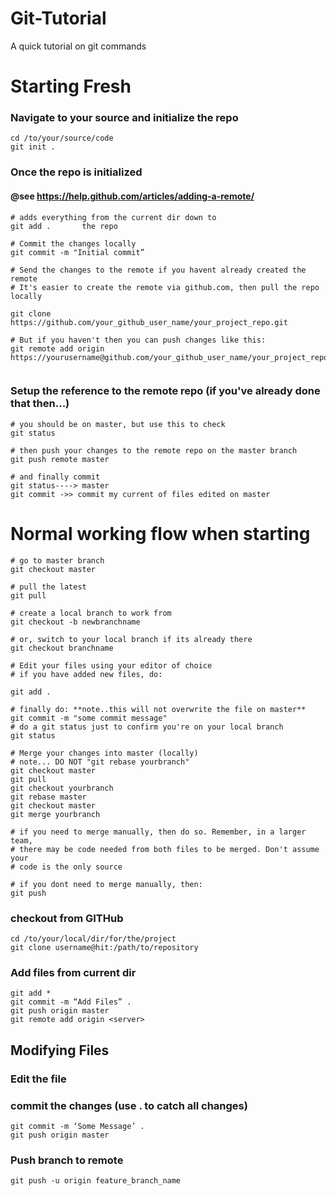 # Git-Tutorial
A quick tutorial on git commands

# Starting Fresh

### Navigate to your source and initialize the repo
```shell
cd /to/your/source/code
git init . 
```

### Once the repo is initialized
#### @see https://help.github.com/articles/adding-a-remote/
```
# adds everything from the current dir down to 
git add .       the repo

# Commit the changes locally
git commit -m "Initial commit”

# Send the changes to the remote if you havent already created the remote
# It's easier to create the remote via github.com, then pull the repo locally

git clone https://github.com/your_github_user_name/your_project_repo.git

# But if you haven't then you can push changes like this:
git remote add origin https://yourusername@github.com/your_github_user_name/your_project_repo.git   
```

### Setup the reference to the remote repo (if you've already done that then...)
```
# you should be on master, but use this to check
git status

# then push your changes to the remote repo on the master branch
git push remote master 

# and finally commit
git status----> master
git commit ->> commit my current of files edited on master
```

# Normal working flow when starting
```
# go to master branch
git checkout master

# pull the latest
git pull

# create a local branch to work from
git checkout -b newbranchname

# or, switch to your local branch if its already there
git checkout branchname

# Edit your files using your editor of choice
# if you have added new files, do:

git add .

# finally do: **note..this will not overwrite the file on master**
git commit -m "some commit message"
# do a git status just to confirm you're on your local branch
git status

# Merge your changes into master (locally)
# note... DO NOT "git rebase yourbranch"
git checkout master
git pull
git checkout yourbranch
git rebase master
git checkout master
git merge yourbranch

# if you need to merge manually, then do so. Remember, in a larger team,
# there may be code needed from both files to be merged. Don't assume your
# code is the only source

# if you dont need to merge manually, then:
git push
```
### checkout from GITHub
```
cd /to/your/local/dir/for/the/project
git clone username@hit:/path/to/repository
```
### Add files from current dir
```
git add *
git commit -m “Add Files” .
git push origin master
git remote add origin <server>
```
## Modifying Files
### Edit the file
### commit the changes (use . to catch all changes)
```
git commit -m ‘Some Message’ .  
git push origin master
```
### Push branch to remote

```
git push -u origin feature_branch_name
```
